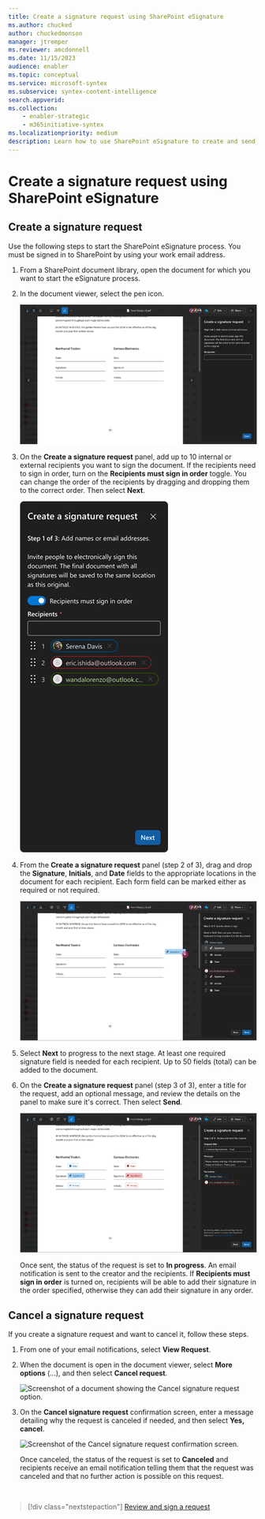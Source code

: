 ```yaml
---
title: Create a signature request using SharePoint eSignature
ms.author: chucked
author: chuckedmonson
manager: jtremper
ms.reviewer: amcdonnell
ms.date: 11/15/2023
audience: enabler
ms.topic: conceptual
ms.service: microsoft-syntex
ms.subservice: syntex-content-intelligence
search.appverid: 
ms.collection: 
    - enabler-strategic
    - m365initiative-syntex
ms.localizationpriority: medium
description: Learn how to use SharePoint eSignature to create and send electronic signature requests to people inside and outside of your organization. 
---
```


# Create a signature request using SharePoint eSignature

## Create a signature request

Use the following steps to start the SharePoint eSignature process. You must be signed in to SharePoint by using your work email address.

1. From a SharePoint document library, open the document for which you want to start the eSignature process.

2. In the document viewer, select the pen icon.

    ![Screenshot of a document showing the Get signatures option.](../media/content-understanding/esignature-get-signatures-option-dark.png)

3. On the **Create a signature request** panel, add up to 10 internal or external recipients you want to sign the document. If the recipients need to sign in order, turn on the **Recipients must sign in order** toggle. You can change the order of the recipients by dragging and dropping them to the correct order. Then select **Next**.

    ![Screenshot of the Add recipients panel.](../media/content-understanding/esignature-add-recipients-panel-dark.png)

4. From the **Create a signature request** panel (step 2 of 3), drag and drop the **Signature**, **Initials**, and **Date** fields to the appropriate locations in the document for each recipient. Each form field can be marked either as required or not required.

    ![Screenshot of the Specify where to sign panel.](../media/content-understanding/esignature-add-form-fields-panel-dark.png)

5. Select **Next** to progress to the next stage. At least one required signature field is needed for each recipient. Up to 50 fields (total) can be added to the document.

6. On the **Create a signature request** panel (step 3 of 3), enter a title for the request, add an optional message, and review the details on the panel to make sure it's correct. Then select **Send**.

    ![Screenshot of the Review request panel.](../media/content-understanding/esignature-review-request-panel-dark.png)

    Once sent, the status of the request is set to **In progress**. An email notification is sent to the creator and the recipients. If **Recipients must sign in order** is turned on, recipients will be able to add their signature in the order specified, otherwise they can add their signature in any order.

## Cancel a signature request

If you create a signature request and want to cancel it, follow these steps.

1. From one of your email notifications, select **View Request**.

2. When the document is open in the document viewer, select **More options** (...), and then select **Cancel request**.

    ![Screenshot of a document showing the Cancel signature request option.](../media/content-understanding/esignature-cancel-signature-request-option.png)

3. On the **Cancel signature request** confirmation screen, enter a message detailing why the request is canceled if needed, and then select **Yes, cancel**.

    ![Screenshot of the Cancel signature request confirmation screen.](../media/content-understanding/esignature-cancel-signature-request-confirmation.png)

    Once canceled, the status of the request is set to **Canceled** and recipients receive an email notification telling them that the request was canceled and that no further action is possible on this request.

<br>

> [!div class="nextstepaction"]
> [Review and sign a request](esignature-review-sign-requests.md)
